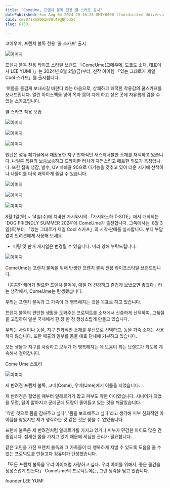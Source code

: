 ```yaml
---
title: "ComeUme, 프렌치 불독 전용 쿨 스카프 출시"
datePublished: Sun Aug 04 2024 20:16:26 GMT+0000 (Coordinated Universal Time)
cuid: cm7071xm5001k09l49q8hb35c
slug: 6733

---
```



고메우메, 프렌치 불독 전용 '쿨 스카프' 출시

![이미지](https://cdn.hashnode.com/res/hashnode/image/upload/v1739260916623/36129943-f3cf-4468-83d0-499dbdd0669b.jpeg)

프렌치 불독 전용 라이프 스타일 브랜드 「ComeUme(고메우메, 도쿄도 소재, 대표이사 LEE YUMI )」는 2024년 8월 2일(금)부터, 신작 아이템 「있는 그대로가 제일 Cool 스카프」를 출시합니다.

'여름을 즐겁게 보내시길 바란다'라는 마음으로, 상쾌하고 쾌적한 착용감의 쿨스카프를 보내드립니다. 얼린 아이스팩을 넣어 목과 몸이 차게 하고 싶은 곳에 자유롭게 감을 수 있는 스카프입니다.

쿨 스카프 착용 모습

![이미지](https://cdn.hashnode.com/res/hashnode/image/upload/v1739260918572/6458640b-b170-4b75-a175-caddc516d884.jpeg)

![이미지](https://cdn.hashnode.com/res/hashnode/image/upload/v1739260920440/f5d750c4-519e-459a-b7c6-14b04b666c19.jpeg)

![이미지](https://cdn.hashnode.com/res/hashnode/image/upload/v1739260922142/24262db3-e7ac-41f9-8cf1-4acc86f10752.jpeg)

원단은 섬유 폐기물에서 재활용한 지구 친화적인 새스티너블한 소재를 채택하고 있습니다. 나일론 특유의 보송보송하고 드라이한 터치와 자연스럽고 매트한 외모가 특징입니다. 또한 접촉 냉감, 발수, UV 차폐율 90으로 다기능을 갖추고 있어 더운 시기에 산책이나 나들이를 더욱 쾌적하게 즐길 수 있습니다.

![이미지](https://cdn.hashnode.com/res/hashnode/image/upload/v1739260924044/34219e28-e645-4545-8b91-696dff10a5db.jpeg)

![이미지](https://cdn.hashnode.com/res/hashnode/image/upload/v1739260926361/6517524f-a034-4935-acb9-5efcf77bc0b0.jpeg)

![이미지](https://cdn.hashnode.com/res/hashnode/image/upload/v1739260928479/5aca6434-1b83-475c-aa91-3b56eb324c83.jpeg)

8월 1일(목) ~ 14일(수)에 치바현 가시와시의 「가시와노하 T-SITE」에서 개최되는 'DOG FRIENDLY SUMMER 2024'에 ComeUme가 출전합니다. 그쪽에서는, 8월 3일(토)부터 「있는 그대로가 제일 Cool 스카프」의 시착·판매를 실시합니다. 부디 부담 없이 반려견에게 사용해 보세요.

* 피팅 및 판매 개시일은 변경될 수 있습니다. 미리 양해 부탁드립니다.

![이미지](https://cdn.hashnode.com/res/hashnode/image/upload/v1739260930166/81fcf0ed-c873-4579-b7c3-baf7f720162a.png)

ComeUme는 프렌치 불독을 위해 탄생한 프렌치 불독 전용 라이프스타일 브랜드입니다.

「꼼꼼한 케어가 필요한 프렌치 불독에, 매일 더 건강하고 즐겁게 보냈으면 좋겠다」라는 생각에서, ComeUme는 탄생했습니다.

우리는 프렌치 불독과 그 가족이 더 행복해지는 것을 목표로 하고 있습니다.

프렌치 불독의 편안한 생활을 도와주는 프로덕트를 소재에서 신중하게 선택하여, 고품질을 고집하여 일본 국내에서 한 장 한 장 정성스럽게 만들고 있습니다.

우리는 사람이나 동물, 지구 친화적인 소재를 우선으로 선택하고, 동물 가죽 소재는 사용하지 않습니다. 또한 매출의 일부를 동물 애호 단체에 기부하고 있습니다.

모든 생물과 지구를 사랑하고 모두가 더 행복해지는 데 도움이 되는 브랜드가 되도록 계속해서 걸어갑니다.

Come Ume 스토리

![이미지](https://cdn.hashnode.com/res/hashnode/image/upload/v1739260932258/78698065-12fe-4249-8074-81db73a99f47.jpeg)

제 반려견 프렌치 불독, 고메(Come), 우메(Ume)에서 이름을 지었습니다.

제 반려견은 젊었을 때부터 알레르기가 많고 피부도 약한 아이였습니다. 시니어가 되었을 무렵, 털이 얇아지고 군데군데 모량이 줄어들고 있는 것을 깨달았습니다.

'착한 것으로 몸을 감싸주고 싶다', '몸을 보호해주고 싶다'라고 생각해 피부 친화적인 아이템을 찾았지만 제가 생각하는 것 같은 것은 찾을 수 없었습니다.

프렌치 불독은 제 반려견처럼 알레르기를 가지고 있거나 피부가 민감한 아이도 많은 견종입니다. 섬세한 몸을 가지고 있기 때문에 세심한 관리가 필요합니다.

같은 고민을 가진 프렌치 불독과 그 가족들이 더 행복하게 지낼 수 있도록 도움을 줄 수 있는 프로덕트를 만들고자 컴유미가 탄생했습니다.

「모든 프렌치 불독을 우리 아이처럼 사랑하고 싶다. 우리 아이를 위해서, 좋은 물건을 정성스럽게 만든다」 ComeUme의 프로덕트에는, 그런 생각을 담고 있습니다.

founder LEE YUMI